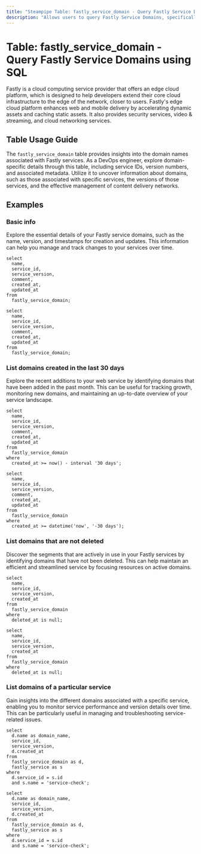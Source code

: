 ```yaml
---
title: "Steampipe Table: fastly_service_domain - Query Fastly Service Domains using SQL"
description: "Allows users to query Fastly Service Domains, specifically the domain names associated with Fastly services, providing insights into content delivery network configurations and potential anomalies."
---
```


# Table: fastly_service_domain - Query Fastly Service Domains using SQL

Fastly is a cloud computing service provider that offers an edge cloud platform, which is designed to help developers extend their core cloud infrastructure to the edge of the network, closer to users. Fastly's edge cloud platform enhances web and mobile delivery by accelerating dynamic assets and caching static assets. It also provides security services, video & streaming, and cloud networking services.

## Table Usage Guide

The `fastly_service_domain` table provides insights into the domain names associated with Fastly services. As a DevOps engineer, explore domain-specific details through this table, including service IDs, version numbers, and associated metadata. Utilize it to uncover information about domains, such as those associated with specific services, the versions of those services, and the effective management of content delivery networks.

## Examples

### Basic info
Explore the essential details of your Fastly service domains, such as the name, version, and timestamps for creation and updates. This information can help you manage and track changes to your services over time.

```sql+postgres
select
  name,
  service_id,
  service_version,
  comment,
  created_at,
  updated_at
from
  fastly_service_domain;
```

```sql+sqlite
select
  name,
  service_id,
  service_version,
  comment,
  created_at,
  updated_at
from
  fastly_service_domain;
```

### List domains created in the last 30 days
Explore the recent additions to your web service by identifying domains that have been added in the past month. This can be useful for tracking growth, monitoring new domains, and maintaining an up-to-date overview of your service landscape.

```sql+postgres
select
  name,
  service_id,
  service_version,
  comment,
  created_at,
  updated_at
from
  fastly_service_domain
where
  created_at >= now() - interval '30 days';
```

```sql+sqlite
select
  name,
  service_id,
  service_version,
  comment,
  created_at,
  updated_at
from
  fastly_service_domain
where
  created_at >= datetime('now', '-30 days');
```

### List domains that are not deleted
Discover the segments that are actively in use in your Fastly services by identifying domains that have not been deleted. This can help maintain an efficient and streamlined service by focusing resources on active domains.

```sql+postgres
select
  name,
  service_id,
  service_version,
  created_at
from
  fastly_service_domain
where
  deleted_at is null;
```

```sql+sqlite
select
  name,
  service_id,
  service_version,
  created_at
from
  fastly_service_domain
where
  deleted_at is null;
```

### List domains of a particular service
Gain insights into the different domains associated with a specific service, enabling you to monitor service performance and version details over time. This can be particularly useful in managing and troubleshooting service-related issues.

```sql+postgres
select
  d.name as domain_name,
  service_id,
  service_version,
  d.created_at
from
  fastly_service_domain as d,
  fastly_service as s
where
  d.service_id = s.id
  and s.name = 'service-check';
```

```sql+sqlite
select
  d.name as domain_name,
  service_id,
  service_version,
  d.created_at
from
  fastly_service_domain as d,
  fastly_service as s
where
  d.service_id = s.id
  and s.name = 'service-check';
```